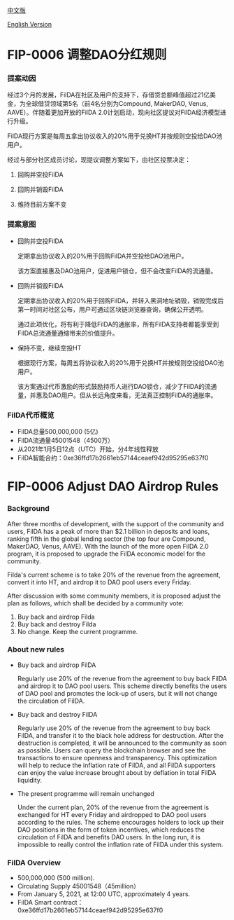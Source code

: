 [中文版](#fip-0006-%E8%B0%83%E6%95%B4dao%E5%88%86%E7%BA%A2%E8%A7%84%E5%88%99)

[English Version](#fip-0006-adjust-dao-airdrop-rules)

# FIP-0006 调整DAO分红规则

### 提案动因

经过3个月的发展，FilDA在社区及用户的支持下，存借贷总额峰值超过21亿美金，为全球借贷领域第5名（前4名分别为Compound, MakerDAO, Venus, AAVE）。伴随着更加开放的FilDA 2.0计划启动，现向社区提议对FilDA经济模型进行升级。



FilDA现行方案是每周五拿出协议收入的20%用于兑换HT并按规则空投给DAO池用户。

经过与部分社区成员讨论，现提议调整方案如下，由社区投票决定：

1. 回购并空投FilDA

2. 回购并销毁FilDA

3. 维持目前方案不变



### 提案意图

- 回购并空投FilDA

  定期拿出协议收入的20%用于回购FilDA并空投给DAO池用户。

  该方案直接惠及DAO池用户，促进用户锁仓，但不会改变FilDA的流通量。



- 回购并销毁FilDA

  定期拿出协议收入的20%用于回购FilDA，并转入黑洞地址销毁，销毁完成后第一时间对社区公布，用户可通过区块链浏览器查询，确保公开透明。

  通过此项优化，将有利于降低FilDA的通胀率，所有FilDA支持者都能享受到FilDA总流通量通缩带来的价值提升。



- 保持不变，继续空投HT

  根据现行方案，每周五将协议收入的20%用于兑换HT并按规则空投给DAO池用户。

  该方案通过代币激励的形式鼓励持币人进行DAO锁仓，减少了FilDA的流通量，并惠及DAO用户。但从长远角度来看，无法真正控制FilDA的通胀率。



### FilDA代币概览

- FilDA总量500,000,000 (5亿)
- FilDA流通量45001548（4500万）
- 从2021年1月5日12点（UTC）开始，分4年线性释放
- FilDA智能合约：0xe36ffd17b2661eb57144ceaef942d95295e637f0



# FIP-0006 Adjust DAO Airdrop Rules

### Background

After three months of development, with the support of the community and users, FilDA has a peak of more than $2.1 billion in deposits and loans, ranking fifth in the global lending sector (the top four are Compound, MakerDAO, Venus, AAVE). With the launch of the more open FilDA 2.0 program, it is proposed to upgrade the FilDA economic model for the community.

Filda's current scheme is to take 20% of the revenue from the agreement, convert it into HT, and airdrop it to DAO pool users every Friday.

After discussion with some community members, it is proposed adjust the plan as follows, which shall be decided by a community vote:

1. Buy back and airdrop Filda
2. Buy back and destroy Filda
3. No change. Keep the current programme.


### About new rules
- Buy back and airdrop FilDA

  Regularly use 20% of the revenue from the agreement to buy back FilDA and airdrop it to DAO pool users. This scheme directly benefits the users of DAO pool and   promotes the lock-up of users, but it will not change the circulation of FilDA.

- Buy back and destroy FilDA

  Regularly use 20% of the revenue from the agreement to buy back FilDA, and transfer it to the black hole address for destruction. After the destruction is completed, it will be announced to the community as soon as possible. Users can query the blockchain browser and see the transactions to ensure openness and transparency. This optimization will help to reduce the inflation rate of FilDA, and all FilDA supporters can enjoy the value increase brought about by deflation in total FilDA liquidity.

- The present programme will remain unchanged

  Under the current plan, 20% of the revenue from the agreement is exchanged for HT every Friday and airdropped to DAO pool users according to the rules. The scheme encourages holders to lock up their DAO positions in the form of token incentives, which reduces the circulation of FilDA and benefits DAO users. In the long run, it is impossible to really control the inflation rate of FilDA under this system.

### FilDA Overview
- 500,000,000 (500 million).
- Circulating Supply 45001548（45million）
- From January 5, 2021, at 12:00 UTC, approximately 4 years.
- FilDA Smart contract：0xe36ffd17b2661eb57144ceaef942d95295e637f0

